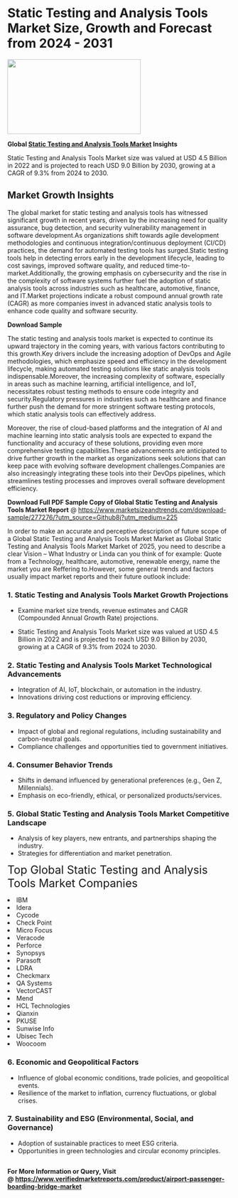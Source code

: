 <H1>Static Testing and Analysis Tools Market Size, Growth and Forecast from 2024 - 2031</H1><img class="aligncenter size-medium wp-image-584254" src="https://thirdeyenews.in/wp-content/uploads/2024/09/Global-Market-Research-300x168.jpeg" alt="" width="300" height="168" /><p><strong>Global&nbsp;<a href="https://www.marketsizeandtrends.com/download-sample/277276/?utm_source=Github8j?utm_medium=225">Static Testing and Analysis Tools Market</a> Insights</strong></p><p>Static Testing and Analysis Tools Market size was valued at USD 4.5 Billion in 2022 and is projected to reach USD 9.0 Billion by 2030, growing at a CAGR of 9.3% from 2024 to 2030.</p><p><h2>Market Growth Insights</h2> <p>The global market for static testing and analysis tools has witnessed significant growth in recent years, driven by the increasing need for quality assurance, bug detection, and security vulnerability management in software development.As organizations shift towards agile development methodologies and continuous integration/continuous deployment (CI/CD) practices, the demand for automated testing tools has surged.Static testing tools help in detecting errors early in the development lifecycle, leading to cost savings, improved software quality, and reduced time-to-market.Additionally, the growing emphasis on cybersecurity and the rise in the complexity of software systems further fuel the adoption of static analysis tools across industries such as healthcare, automotive, finance, and IT.Market projections indicate a robust compound annual growth rate (CAGR) as more companies invest in advanced static analysis tools to enhance code quality and software security.</p> <p><strong>Download Sample</strong></p> <p>The static testing and analysis tools market is expected to continue its upward trajectory in the coming years, with various factors contributing to this growth.Key drivers include the increasing adoption of DevOps and Agile methodologies, which emphasize speed and efficiency in the development lifecycle, making automated testing solutions like static analysis tools indispensable.Moreover, the increasing complexity of software, especially in areas such as machine learning, artificial intelligence, and IoT, necessitates robust testing methods to ensure code integrity and security.Regulatory pressures in industries such as healthcare and finance further push the demand for more stringent software testing protocols, which static analysis tools can effectively address.</p> <p>Moreover, the rise of cloud-based platforms and the integration of AI and machine learning into static analysis tools are expected to expand the functionality and accuracy of these solutions, providing even more comprehensive testing capabilities.These advancements are anticipated to drive further growth in the market as organizations seek solutions that can keep pace with evolving software development challenges.Companies are also increasingly integrating these tools into their DevOps pipelines, which streamlines testing processes and improves overall software development efficiency.</p> <p><span class=""><strong>Download Full PDF Sample Copy of Global Static Testing and Analysis Tools Market Report</strong> @ <a href="https://www.marketsizeandtrends.com/download-sample/277276/?utm_source=Github8j?utm_medium=225" target="_blank">https://www.marketsizeandtrends.com/download-sample/277276/?utm_source=Github8j?utm_medium=225</a></span></p><p>In order to make an accurate and perceptive description of future scope of a Global&nbsp;Static Testing and Analysis Tools Market Market as Global&nbsp;Static Testing and Analysis Tools Market Market of 2025, you need to describe a clear Vision &ndash; What Industry or Linda can you think of for example: Quote from a Technology, healthcare, automotive, renewable energy, name the market you are Reffering to.However, some general trends and factors usually impact market reports and their future outlook include:</p><h3>1.&nbsp;<strong>Static Testing and Analysis Tools Market Growth Projections</strong></h3><ul><li>Examine market size trends, revenue estimates and CAGR (Compounded Annual Growth Rate) projections.</li><li><p>Static Testing and Analysis Tools Market size was valued at USD 4.5 Billion in 2022 and is projected to reach USD 9.0 Billion by 2030, growing at a CAGR of 9.3% from 2024 to 2030.</p></li></ul><h3>2.&nbsp;<strong>Static Testing and Analysis Tools Market Technological Advancements</strong></h3><ul><li>Integration of AI, IoT, blockchain, or automation in the industry.</li><li>Innovations driving cost reductions or improving efficiency.</li></ul><h3>3.&nbsp;<strong>Regulatory and Policy Changes</strong></h3><ul><li>Impact of global and regional regulations, including sustainability and carbon-neutral goals.</li><li>Compliance challenges and opportunities tied to government initiatives.</li></ul><h3>4.&nbsp;<strong>Consumer Behavior Trends</strong></h3><ul><li>Shifts in demand influenced by generational preferences (e.g., Gen Z, Millennials).</li><li>Emphasis on eco-friendly, ethical, or personalized products/services.</li></ul><h3>5.&nbsp;<strong>Global Static Testing and Analysis Tools Market Competitive Landscape</strong></h3><ul><li>Analysis of key players, new entrants, and partnerships shaping the industry.</li><li>Strategies for differentiation and market penetration.</li></ul><p data-pm-slice="1 1 []"><span style="color: inherit; font-family: inherit; font-size: 25px;">Top Global Static Testing and Analysis Tools Market Companies</span></p><div class="" data-test-id=""><p><li>IBM</li><li> Idera</li><li> Cycode</li><li> Check Point</li><li> Micro Focus</li><li> Veracode</li><li> Perforce</li><li> Synopsys</li><li> Parasoft</li><li> LDRA</li><li> Checkmarx</li><li> QA Systems</li><li> VectorCAST</li><li> Mend</li><li> HCL Technologies</li><li> Qianxin</li><li> PKUSE</li><li> Sunwise Info</li><li> Ubisec Tech</li><li> Woocoom</li></p></div><h3>6.&nbsp;<strong>Economic and Geopolitical Factors</strong></h3><ul><li>Influence of global economic conditions, trade policies, and geopolitical events.</li><li>Resilience of the market to inflation, currency fluctuations, or global crises.</li></ul><h3>7.&nbsp;<strong>Sustainability and ESG (Environmental, Social, and Governance)</strong></h3><ul><li>Adoption of sustainable practices to meet ESG criteria.</li><li>Opportunities in green technologies and circular economy principles.</li></ul><h2><strong style="font-size: 14px;">For More Information or Query, Visit @&nbsp;</strong><a style="background-color: #ffffff; font-size: 14px;" href="https://www.marketsizeandtrends.com/report/static-testing-and-analysis-tools-market/" target="_blank">https://www.verifiedmarketreports.com/product/airport-passenger-boarding-bridge-market</a></h2>